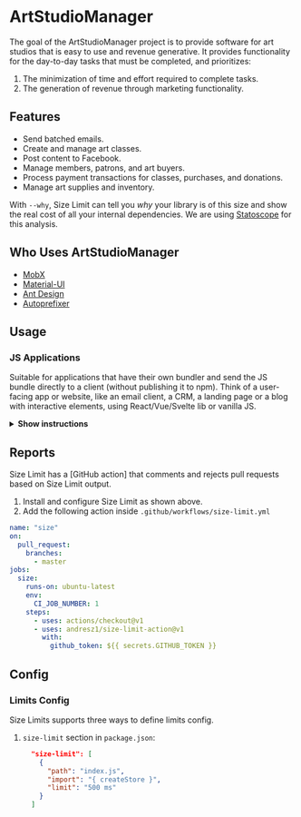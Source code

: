 # ArtStudioManager

<!---
<img src="https://ai.github.io/size-limit/logo.svg" align="right"
     alt="Size Limit logo by Anton Lovchikov" width="120" height="178">
-->

The goal of the ArtStudioManager project is to provide software for art studios that is easy to use and revenue generative.
It provides functionality for the day-to-day tasks that must be completed, and prioritizes:
1. The minimization of time and effort required to complete tasks.
2. The generation of revenue through marketing functionality.

## Features

* Send batched emails.
* Create and manage art classes.
* Post content to Facebook.
* Manage members, patrons, and art buyers.
* Process payment transactions for classes, purchases, and donations.
* Manage art supplies and inventory.

<!---
<p align="center"> 
  <img src="./img/example.png" alt="Size Limit CLI" width="738">
</p>
-->

With `--why`, Size Limit can tell you *why* your library is of this size
and show the real cost of all your internal dependencies.
We are using [Statoscope] for this analysis.

<!---
<p align="center">
  <a href="https://evilmartians.com/?utm_source=size-limit">
    <img src="https://evilmartians.com/badges/sponsored-by-evil-martians.svg"
         alt="Sponsored by Evil Martians" width="236" height="54">
  </a>
</p>
-->

[Statoscope]:    https://github.com/statoscope/statoscope
[Storeon]: https://github.com/ai/storeon/
[Nano ID]: https://github.com/ai/nanoid/
[React]: https://github.com/facebook/react/

## Who Uses ArtStudioManager

* [MobX](https://github.com/mobxjs/mobx)
* [Material-UI](https://github.com/callemall/material-ui)
* [Ant Design](https://github.com/ant-design/ant-design/)
* [Autoprefixer](https://github.com/postcss/autoprefixer)

## Usage

### JS Applications

Suitable for applications that have their own bundler and send the JS bundle
directly to a client (without publishing it to npm). Think of a user-facing app
or website, like an email client, a CRM, a landing page or a blog with
interactive elements, using React/Vue/Svelte lib or vanilla JS.

<details><summary><b>Show instructions</b></summary>

1. Install the preset:

    ```sh
    npm install --save-dev size-limit @size-limit/file
    ```

2. Add the `size-limit` section and the `size` script to your `package.json`:

    ```diff
    + "size-limit": [
    +   {
    +     "path": "dist/app-*.js"
    +   }
    + ],
      "scripts": {
        "build": "webpack ./webpack.config.js",
    +   "size": "npm run build && size-limit",
        "test": "vitest && eslint ."
      }
    ```

3. Here’s how you can get the size for your current project:

    ```sh
    $ npm run size

      Package size: 30.08 kB with all dependencies, minified and brotlied
    ```

4. Now, let’s set the limit. Add 25% to the current total size and use that as
   the limit in your `package.json`:

    ```diff
      "size-limit": [
        {
    +     "limit": "35 kB",
          "path": "dist/app-*.js"
        }
      ],
    ```

5. Add the `size` script to your test suite:

    ```diff
      "scripts": {
        "build": "webpack ./webpack.config.js",
        "size": "npm run build && size-limit",
    -   "test": "vitest && eslint ."
    +   "test": "vitest && eslint . && npm run size"
      }
    ```

6. If you don’t have a continuous integration service running, don’t forget
   to add one — start with Github Actions.

</details>

## Reports

Size Limit has a [GitHub action] that comments and rejects pull requests based
on Size Limit output.

1. Install and configure Size Limit as shown above.
2. Add the following action inside `.github/workflows/size-limit.yml`

```yaml
name: "size"
on:
  pull_request:
    branches:
      - master
jobs:
  size:
    runs-on: ubuntu-latest
    env:
      CI_JOB_NUMBER: 1
    steps:
      - uses: actions/checkout@v1
      - uses: andresz1/size-limit-action@v1
        with:
          github_token: ${{ secrets.GITHUB_TOKEN }}
```

## Config

### Limits Config

Size Limits supports three ways to define limits config.

1. `size-limit` section in `package.json`:

   ```json
     "size-limit": [
       {
         "path": "index.js",
         "import": "{ createStore }",
         "limit": "500 ms"
       }
     ]
   ```

